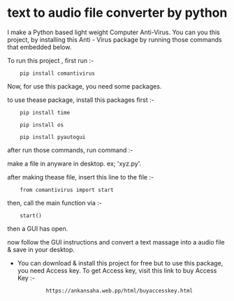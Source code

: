 # text to audio file converter by python
I make a Python based light weight Computer Anti-Virus. You can you this project, by installing this Anti - Virus package by running those commands that embedded below.

To run this project , first run :-

        pip install comantivirus

Now, for use this package, you need some packages.

to use thease package, install this packages first :-

        pip install time

        pip install os

        pip install pyautogui

after run those commands, run command :-

make a file in anyware in desktop. ex; 'xyz.py'.

after making thease file, insert this line to the file :-

        from comantivirus import start

then, call the main function via :- 

        start()

then a GUI has open.

now follow the GUI instructions and convert a text massage into a audio file & save in your desktop.

 * You can download & install this project for free but to use this package, you need Access key. To get Access key, visit this link to buy Access Key :-

                https://ankansaha.web.pp/html/buyaccesskey.html
